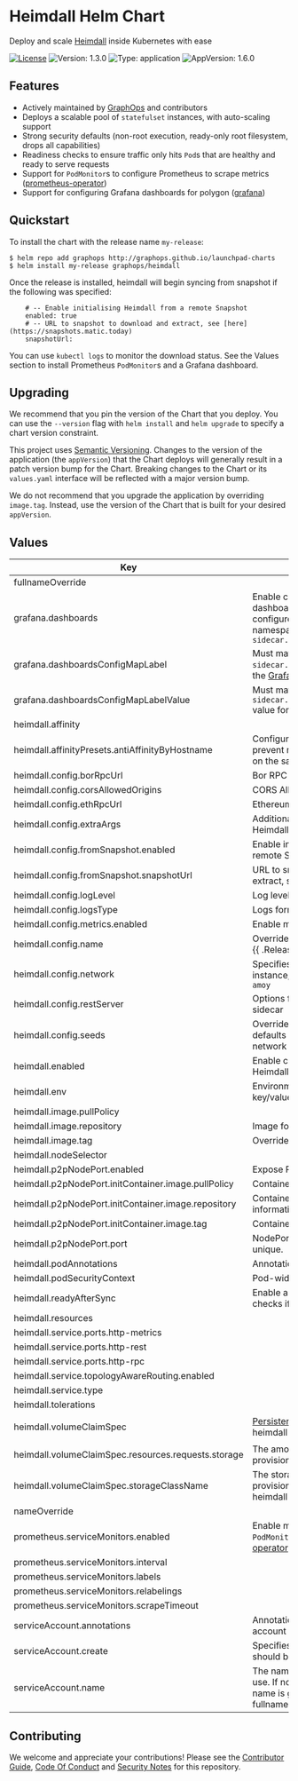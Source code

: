 # Heimdall Helm Chart

Deploy and scale [Heimdall](https://github.com/maticnetwork/heimdall) inside Kubernetes with ease

[![License](https://img.shields.io/badge/License-Apache%202.0-blue.svg)](https://opensource.org/licenses/Apache-2.0) ![Version: 1.3.0](https://img.shields.io/badge/Version-1.3.0-informational?style=flat-square) ![Type: application](https://img.shields.io/badge/Type-application-informational?style=flat-square) ![AppVersion: 1.6.0](https://img.shields.io/badge/AppVersion-1.6.0-informational?style=flat-square)

## Features

- Actively maintained by [GraphOps](https://graphops.xyz) and contributors
- Deploys a scalable pool of `statefulset` instances, with auto-scaling support
- Strong security defaults (non-root execution, ready-only root filesystem, drops all capabilities)
- Readiness checks to ensure traffic only hits `Pod`s that are healthy and ready to serve requests
- Support for `PodMonitor`s to configure Prometheus to scrape metrics ([prometheus-operator](https://github.com/prometheus-operator/prometheus-operator))
- Support for configuring Grafana dashboards for polygon ([grafana](https://github.com/grafana/helm-charts/tree/main/charts/grafana))

## Quickstart

To install the chart with the release name `my-release`:

```console
$ helm repo add graphops http://graphops.github.io/launchpad-charts
$ helm install my-release graphops/heimdall
```

Once the release is installed, heimdall will begin syncing from snapshot if the following was specified:
```fromSnapshot:
    # -- Enable initialising Heimdall from a remote Snapshot
    enabled: true
    # -- URL to snapshot to download and extract, see [here](https://snapshots.matic.today)
    snapshotUrl:
```
You can use `kubectl logs` to monitor the download status. See the Values section to install Prometheus `PodMonitor`s and a Grafana dashboard.

## Upgrading

We recommend that you pin the version of the Chart that you deploy. You can use the `--version` flag with `helm install` and `helm upgrade` to specify a chart version constraint.

This project uses [Semantic Versioning](https://semver.org/). Changes to the version of the application (the `appVersion`) that the Chart deploys will generally result in a patch version bump for the Chart. Breaking changes to the Chart or its `values.yaml` interface will be reflected with a major version bump.

We do not recommend that you upgrade the application by overriding `image.tag`. Instead, use the version of the Chart that is built for your desired `appVersion`.

## Values

| Key | Description | Type | Default |
|-----|-------------|------|---------|
 | fullnameOverride |  | string | `""` |
 | grafana.dashboards | Enable creation of Grafana dashboards. [Grafana chart](https://github.com/grafana/helm-charts/tree/main/charts/grafana#grafana-helm-chart) must be configured to search this namespace, see `sidecar.dashboards.searchNamespace` | bool | `false` |
 | grafana.dashboardsConfigMapLabel | Must match `sidecar.dashboards.label` value for the [Grafana chart](https://github.com/grafana/helm-charts/tree/main/charts/grafana#grafana-helm-chart) | string | `"grafana_dashboard"` |
 | grafana.dashboardsConfigMapLabelValue | Must match `sidecar.dashboards.labelValue` value for the [Grafana chart](https://github.com/grafana/helm-charts/tree/main/charts/grafana#grafana-helm-chart) | string | `""` |
 | heimdall.affinity |  | object | `{}` |
 | heimdall.affinityPresets.antiAffinityByHostname | Configure anti-affinity rules to prevent multiple Heimdall instances on the same host | bool | `true` |
 | heimdall.config.borRpcUrl | Bor RPC address | string | `""` |
 | heimdall.config.corsAllowedOrigins | CORS Allowed Origins | string | `"[\"*\"]"` |
 | heimdall.config.ethRpcUrl | Ethereum RPC address | string | `""` |
 | heimdall.config.extraArgs | Additional CLI arguments to pass to Heimdall | list | `[]` |
 | heimdall.config.fromSnapshot.enabled | Enable initialising Heimdall from a remote Snapshot | bool | `false` |
 | heimdall.config.fromSnapshot.snapshotUrl | URL to snapshot to download and extract, see [here](https://docs.polygon.technology/pos/how-to/snapshots/) | string | `nil` |
 | heimdall.config.logLevel | Log level setup | string | `"main:info,state:info,*:error"` |
 | heimdall.config.logsType | Logs format | string | `"json"` |
 | heimdall.config.metrics.enabled | Enable metrics | bool | `true` |
 | heimdall.config.name | Override moniker - Optional, default {{ .Release.Name }} | string | `""` |
 | heimdall.config.network | Specifies the heimdall network instance, one of: `mainnet`, `mumbai`, `amoy` | string | `"mainnet"` |
 | heimdall.config.restServer | Options for Heimdall rest-server sidecar | object | `{"extraArgs":[],"resources":{}}` |
 | heimdall.config.seeds | Override seed nodes - Optional, defaults are provided for each network | string | `""` |
 | heimdall.enabled | Enable creation of `StatefulSet` for Heimdall | bool | `true` |
 | heimdall.env | Environment variables to set in key/value format | object | `{}` |
 | heimdall.image.pullPolicy |  | string | `"IfNotPresent"` |
 | heimdall.image.repository | Image for Heimdall | string | `"0xpolygon/heimdall"` |
 | heimdall.image.tag | Overrides the image tag | string | Chart.appVersion |
 | heimdall.nodeSelector |  | object | `{}` |
 | heimdall.p2pNodePort.enabled | Expose P2P port via NodePort | bool | `false` |
 | heimdall.p2pNodePort.initContainer.image.pullPolicy | Container pull policy | string | `"IfNotPresent"` |
 | heimdall.p2pNodePort.initContainer.image.repository | Container image to fetch nodeport information | string | `"lachlanevenson/k8s-kubectl"` |
 | heimdall.p2pNodePort.initContainer.image.tag | Container tag | string | `"v1.25.4"` |
 | heimdall.p2pNodePort.port | NodePort to be used. Must be unique. | int | `31000` |
 | heimdall.podAnnotations | Annotations for the `Pod` | object | `{}` |
 | heimdall.podSecurityContext | Pod-wide security context | object | `{"runAsNonRoot":false}` |
 | heimdall.readyAfterSync | Enable a readiness probe that checks if heimdall is synced | bool | `false` |
 | heimdall.resources |  | object | `{}` |
 | heimdall.service.ports.http-metrics |  | int | `26660` |
 | heimdall.service.ports.http-rest |  | int | `1317` |
 | heimdall.service.ports.http-rpc |  | int | `26657` |
 | heimdall.service.topologyAwareRouting.enabled |  | bool | `false` |
 | heimdall.service.type |  | string | `"ClusterIP"` |
 | heimdall.tolerations |  | list | `[]` |
 | heimdall.volumeClaimSpec | [PersistentVolumeClaimSpec](https://kubernetes.io/docs/reference/generated/kubernetes-api/v1.23/#persistentvolumeclaimspec-v1-core) for heimdall storage | object | `{"accessModes":["ReadWriteOnce"],"resources":{"requests":{"storage":"300Gi"}},"storageClassName":null}` |
 | heimdall.volumeClaimSpec.resources.requests.storage | The amount of disk space to provision for Heimdall | string | `"300Gi"` |
 | heimdall.volumeClaimSpec.storageClassName | The storage class to use when provisioning a persistent volume for heimdall | string | `nil` |
 | nameOverride |  | string | `""` |
 | prometheus.serviceMonitors.enabled | Enable monitoring by creating `PodMonitor` CRDs ([prometheus-operator](https://github.com/prometheus-operator/prometheus-operator)) | bool | `false` |
 | prometheus.serviceMonitors.interval |  | string | `nil` |
 | prometheus.serviceMonitors.labels |  | object | `{}` |
 | prometheus.serviceMonitors.relabelings |  | list | `[]` |
 | prometheus.serviceMonitors.scrapeTimeout |  | string | `nil` |
 | serviceAccount.annotations | Annotations to add to the service account | object | `{}` |
 | serviceAccount.create | Specifies whether a service account should be created | bool | `true` |
 | serviceAccount.name | The name of the service account to use. If not set and create is true, a name is generated using the fullname template | string | `""` |

## Contributing

We welcome and appreciate your contributions! Please see the [Contributor Guide](/CONTRIBUTING.md), [Code Of Conduct](/CODE_OF_CONDUCT.md) and [Security Notes](/SECURITY.md) for this repository.